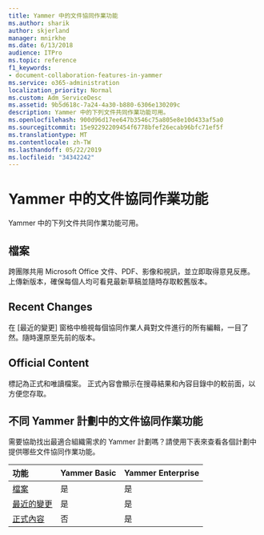 ```yaml
---
title: Yammer 中的文件協同作業功能
ms.author: sharik
author: skjerland
manager: mnirkhe
ms.date: 6/13/2018
audience: ITPro
ms.topic: reference
f1_keywords:
- document-collaboration-features-in-yammer
ms.service: o365-administration
localization_priority: Normal
ms.custom: Adm_ServiceDesc
ms.assetid: 9b5d618c-7a24-4a30-b880-6306e130209c
description: Yammer 中的下列文件共同作業功能可用。
ms.openlocfilehash: 900d96d17ee647b3546c75a805e8e10d433af5a0
ms.sourcegitcommit: 15e92292209454f6778bfef26ecab96bfc71ef5f
ms.translationtype: MT
ms.contentlocale: zh-TW
ms.lasthandoff: 05/22/2019
ms.locfileid: "34342242"
---
```

# <a name="document-collaboration-features-in-yammer"></a>Yammer 中的文件協同作業功能

Yammer 中的下列文件共同作業功能可用。
  
## <a name="files"></a>檔案
<a name="bkmk_Files"> </a>

跨團隊共用 Microsoft Office 文件、PDF、影像和視訊，並立即取得意見反應。上傳新版本，確保每個人均可看見最新草稿並隨時存取較舊版本。
  
## <a name="recent-changes"></a>Recent Changes
<a name="bkmk_RecentChanges"> </a>

在 [最近的變更] 窗格中檢視每個協同作業人員對文件進行的所有編輯，一目了然。隨時還原至先前的版本。
  
## <a name="official-content"></a>Official Content
<a name="bkmk_OfficialContent"> </a>

標記為正式和唯讀檔案。 正式內容會顯示在搜尋結果和內容目錄中的較前面，以方便您存取。
  
## <a name="document-collaboration-features-across-yammer-plans"></a>不同 Yammer 計劃中的文件協同作業功能
<a name="bkmk_OfficialContent"> </a>

需要協助找出最適合組織需求的 Yammer 計劃嗎？請使用下表來查看各個計劃中提供哪些文件協同作業功能。
  
|**功能**|**Yammer Basic**|**Yammer Enterprise**|
|:-----|:-----|:-----|
|[檔案](document-collaboration-features-in-yammer.md#files) <br/> |是  <br/> |是  <br/> |
|[最近的變更](document-collaboration-features-in-yammer.md#recent-changes) <br/> |是  <br/> |是  <br/> |
|[正式內容](document-collaboration-features-in-yammer.md#official-content) <br/> |否  <br/> |是  <br/> |
   

